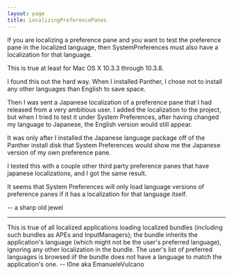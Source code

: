 ```yaml
---
layout: page
title: LocalizingPreferencePanes
---
```


If you are localizing a preference pane and you want to test the preference pane in the localized language, then SystemPreferences must also have a localization for that language.

This is true at least for Mac OS X 10.3.3 through 10.3.8.

I found this out the hard way.  When I installed Panther, I chose not to install any other languages than English to save space.

Then I was sent a Japanese localization of a preference pane that I had released from a very ambitious user.  I added the localization to the project, but when I tried to test it under System Preferences, after having changed my language to Japanese, the English version would still appear.

It was only after I installed the Japanese language package off of the Panther install disk that System Preferences would show me the Japanese version of my own preference pane.

I tested this with a couple other third party preference panes that have japanese localizations, and I got the same result.

It seems that System Preferences will only load language versions of preference panes if it has a localization for that language itself.

-- a sharp old jewel

----

This is true of all localized applications loading localized bundles (including such bundles as APEs and InputManagers); the bundle inherits the application's language (which might not be the user's preferred language), ignoring any other localization in the bundle. The user's list of preferred languages is browsed iif the bundle does not have a language to match the application's one. -- l0ne aka EmanueleVulcano

